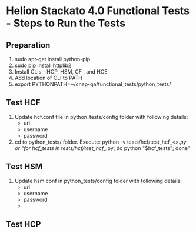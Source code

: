 # Helion Stackato 4.0 Functional Tests - Steps to Run the Tests 

## Preparation
1. sudo apt-get install python-pip
2. sudo pip install httplib2
3. Install CLIs - HCP, HSM, CF , and HCE
4. Add location of CLI to PATH
5. export PYTHONPATH=~/cnap-qa/functional_tests/python_tests/ 


## Test HCF
1. Update hcf.conf file in python_tests/config folder with following details:
     * url
     * username
     * password
2.  cd to python_tests/ folder.  Execute:  python -v tests/hcf/test_hcf_<*>.py
    or "for hcf_tests in tests/hcf/test_hcf_*.py; do python "$hcf_tests"; done"

## Test HSM
1. Update hsm.conf in python_tests/config folder with following details:
     * url 
     * username
     * password 
     * 

## Test HCP
